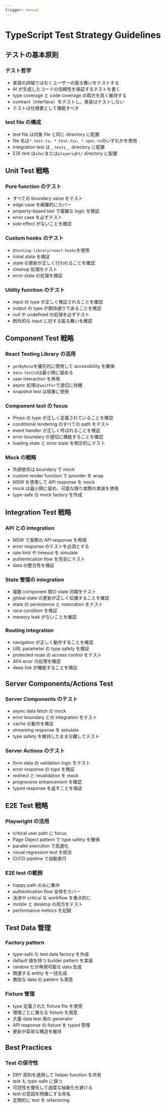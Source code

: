 ```yaml
---
trigger: manual
---
```


# TypeScript Test Strategy Guidelines

## テストの基本原則

### テスト哲学

- 実装の詳細ではなくユーザーの振る舞いをテストする
- AI が生成したコードの信頼性を保証するテストを書く
- type coverage と code coverage の両方を高く維持する
- contract（interface）をテストし、実装はテストしない
- テストは仕様書として機能すべき

### test file の構成

- test file は対象 file と同じ directory に配置
- file 名は`*.test.ts`、`*.test.tsx`、`*.spec.ts`のいずれかを使用
- integration test は`__tests__` directory に配置
- E2E test は`e2e/`または`playwright/` directory に配置

## Unit Test 戦略

### Pure function のテスト

- すべての boundary value をテスト
- edge case を網羅的にカバー
- property-based test で複雑な logic を検証
- error case を必ずテスト
- side effect がないことを確認

### Custom hooks のテスト

- `@testing-library/react-hooks`を使用
- initial state を検証
- state の更新が正しく行われることを確認
- cleanup 処理をテスト
- error state の処理を検証

### Utility function のテスト

- input の type が正しく検証されることを確認
- output の type が期待通りであることを検証
- null や undefined の処理を必ずテスト
- 例外的な input に対する振る舞いを確認

## Component Test 戦略

### React Testing Library の活用

- `getByRole`を優先的に使用して accessibility を確保
- `data-testid`は最小限に留める
- user interaction を再現
- async 処理は`waitFor`で適切に待機
- snapshot test は慎重に使用

### Component test の focus

- Props の type が正しく定義されていることを確認
- conditional rendering のすべての path をテスト
- event handler が正しく呼ばれることを検証
- error boundary が適切に機能することを確認
- loading state と error state を明示的にテスト

### Mock の戦略

- 外部依存は boundary で mock
- custom render function で provider を wrap
- MSW を使用して API response を mock
- mock は最小限に留め、可能な限り実際の実装を使用
- type-safe な mock factory を作成

## Integration Test 戦略

### API との integration

- MSW で実際の API response を再現
- error response のテストを必須とする
- rate limit や timeout を simulate
- authentication flow を完全にテスト
- data の整合性を検証

### State 管理の integration

- 複数 component 間の state 同期をテスト
- global state の更新が正しく伝播することを確認
- state の persistence と restoration をテスト
- race condition を検証
- memory leak がないことを確認

### Routing integration

- navigation が正しく動作することを確認
- URL parameter の type safety を検証
- protected route の access control をテスト
- 404 error の処理を確認
- deep link が機能することを検証

## Server Components/Actions Test

### Server Components のテスト

- async data fetch の mock
- error boundary との integration をテスト
- cache の動作を検証
- streaming response を simulate
- type safety を維持したまま分離してテスト

### Server Actions のテスト

- form data の validation logic をテスト
- error response の type を検証
- redirect と revalidation を mock
- progressive enhancement を確認
- typed response を返すことを保証

## E2E Test 戦略

### Playwright の活用

- critical user path に focus
- Page Object pattern で type safety を確保
- parallel execution で高速化
- visual regression test を統合
- CI/CD pipeline で自動実行

### E2E test の範囲

- happy path のみに集中
- authentication flow 全体をカバー
- 決済や critical な workflow を重点的に
- mobile と desktop の両方をテスト
- performance metrics を記録

## Test Data 管理

### Factory pattern

- type-safe な test data factory を作成
- default 値を持つ builder pattern を実装
- random だが再現可能な data 生成
- 関連する entity を一括生成
- 無効な data の pattern も用意

### Fixture 管理

- type 定義された fixture file を使用
- 環境ごとに異なる fixture を用意
- 大量 data test 用の generator
- API response の fixture を typed 管理
- 更新が容易な構造を維持

## Best Practices

### Test の保守性

- DRY 原則を適用して helper function を共有
- test も type-safe に保つ
- 可読性を優先して過度な抽象化を避ける
- test の意図を明確にする命名
- 定期的に test を refactoring
